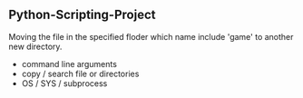 ## Python-Scripting-Project
Moving the file in the specified floder which name include 'game' to another new directory.

- command line arguments
- copy / search file or directories
- OS / SYS / subprocess
